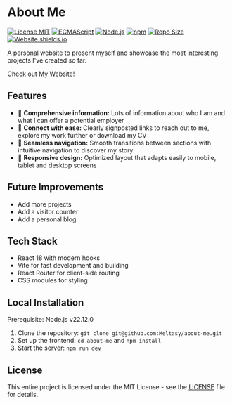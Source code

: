 # About Me

[![License MIT](https://img.shields.io/github/license/Meltasy/about-me)](https://opensource.org/license/mit)
[![ECMAScript](https://img.shields.io/badge/ECMAScript-2025-blue.svg)](https://ecma-international.org/publications-and-standards/standards/ecma-262/)
[![Node.js](https://img.shields.io/badge/Node.js-v22.12.0-brightgreen.svg)](https://nodejs.org/)
[![npm](https://img.shields.io/badge/npm-v11.3.0-red.svg)](https://www.npmjs.com/)
[![Repo Size](https://img.shields.io/github/repo-size/Meltasy/about-me)](https://github.com/Meltasy/about-me)
[![Website shields.io](https://img.shields.io/website-up-down-green-red/http/shields.io.svg)](https://melissa-vialaneix.netlify.app/)

A personal website to present myself and showcase the most interesting projects I've created so far.

Check out [My Website](https://melissa-vialaneix.netlify.app/)!

## Features

* 🔎 **Comprehensive information:** Lots of information about who I am and what I can offer a potential employer
* 🔗 **Connect with ease:** Clearly signposted links to reach out to me, explore my work further or download my CV
* 🧭 **Seamless navigation:** Smooth transitions between sections with intuitive navigation to discover my story
* 📱 **Responsive design:** Optimized layout that adapts easily to mobile, tablet and desktop screens

## Future Improvements

* Add more projects
* Add a visitor counter
* Add a personal blog

## Tech Stack

* React 18 with modern hooks
* Vite for fast development and building
* React Router for client-side routing
* CSS modules for styling

## Local Installation

Prerequisite: Node.js v22.12.0

1. Clone the repository: `git clone git@github.com:Meltasy/about-me.git`
2. Set up the frontend: `cd about-me` and `npm install`
3. Start the server: `npm run dev`

## License

This entire project is licensed under the MIT License - see the [LICENSE](LICENSE) file for details.